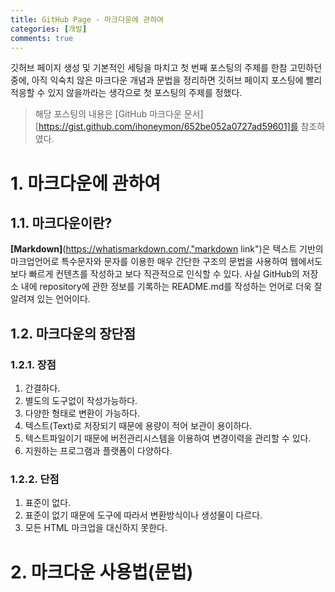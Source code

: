 ```yaml
---
title: GitHub Page - 마크다운에 관하여
categories: [개발]
comments: true
---
```


깃허브 페이지 생성 및 기본적인 세팅을 마치고 첫 번째 포스팅의 주제를 한참 고민하던 중에, 아직 익숙치 않은 마크다운 개념과 문법을 정리하면 깃허브 페이지 포스팅에 빨리 적응할 수 있지 않을까라는 생각으로 첫 포스팅의 주제를 정했다.  
> 해당 포스팅의 내용은 [GitHub 마크다운 문서][https://gist.github.com/ihoneymon/652be052a0727ad59601]를 참조하였다.  

# 1. 마크다운에 관하여
## 1.1. 마크다운이란?
**[Markdown]**(https://whatismarkdown.com/,"markdown link")은 텍스트 기반의 마크업언어로 특수문자와 문자를 이용한 매우 간단한 구조의 문법을 사용하여 웹에서도 보다 빠르게 컨텐츠를 작성하고 보다 직관적으로 인식할 수 있다. 사실 GitHub의 저장소 내에 repository에 관한 정보를 기록하는 README.md를 작성하는 언어로 더욱 잘 알려져 있는 언어이다.
## 1.2. 마크다운의 장단점
### 1.2.1. 장점
1. 간결하다.
2. 별도의 도구없이 작성가능하다.
3. 다양한 형태로 변환이 가능하다.
4. 텍스트(Text)로 저장되기 때문에 용량이 적어 보관이 용이하다.
5. 텍스트파일이기 때문에 버전관리시스템을 이용하여 변경이력을 관리할 수 있다.
6. 지원하는 프로그램과 플랫폼이 다양하다.
### 1.2.2. 단점
1. 표준이 없다.
2. 표준이 없기 때문에 도구에 따라서 변환방식이나 생성물이 다르다.
3. 모든 HTML 마크업을 대신하지 못한다.
# 2. 마크다운 사용법(문법)
